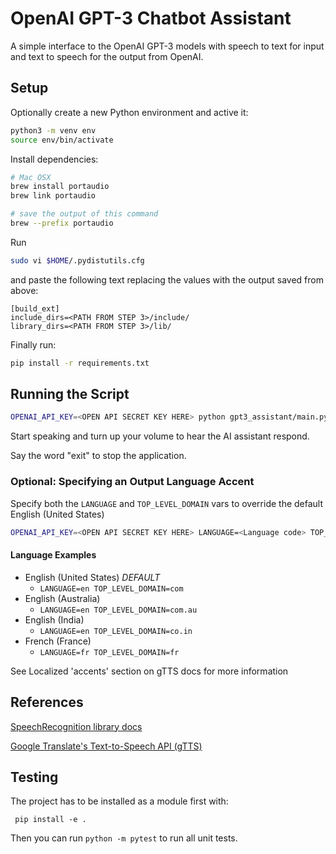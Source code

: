 # OpenAI GPT-3 Chatbot Assistant

A simple interface to the OpenAI GPT-3 models with speech
to text for input and text to speech for the output from OpenAI.

## Setup

Optionally create a new Python environment and active it:

```bash
python3 -m venv env
source env/bin/activate
```

Install dependencies:

```bash
# Mac OSX
brew install portaudio
brew link portaudio

# save the output of this command
brew --prefix portaudio
```

Run 
```bash
sudo vi $HOME/.pydistutils.cfg
```

and paste the following text replacing the values with the output saved from above:

```text
[build_ext]
include_dirs=<PATH FROM STEP 3>/include/
library_dirs=<PATH FROM STEP 3>/lib/
```

Finally run:
```bash
pip install -r requirements.txt
```

## Running the Script

```bash
OPENAI_API_KEY=<OPEN API SECRET KEY HERE> python gpt3_assistant/main.py
```

Start speaking and turn up your volume to hear the AI 
assistant respond.

Say the word "exit" to stop the application.

### Optional: Specifying an Output Language Accent

Specify both the `LANGUAGE` and `TOP_LEVEL_DOMAIN` vars to override the default English (United States)

```bash
OPENAI_API_KEY=<OPEN API SECRET KEY HERE> LANGUAGE=<Language code> TOP_LEVEL_DOMAIN=<Top-level domain> python gpt3_assistant/main.py
```

#### Language Examples

* English (United States) *DEFAULT*
  * `LANGUAGE=en TOP_LEVEL_DOMAIN=com`
* English (Australia)
  * `LANGUAGE=en TOP_LEVEL_DOMAIN=com.au`
* English (India)
  * `LANGUAGE=en TOP_LEVEL_DOMAIN=co.in`
* French (France)
  * `LANGUAGE=fr TOP_LEVEL_DOMAIN=fr`

See Localized 'accents' section on gTTS docs for more information

## References

[SpeechRecognition library docs](https://pypi.org/project/SpeechRecognition/1.2.3/)

[Google Translate's Text-to-Speech API (gTTS)](https://gtts.readthedocs.io/en/latest/module.html#)


## Testing

The project has to be installed as a module first with:

```commandline
 pip install -e .
```

Then you can run `python -m pytest` to run all unit tests.

